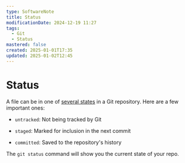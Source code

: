 ```yaml
---
type: SoftwareNote
title: Status
modificationDate: 2024-12-19 11:27
tags:
  - Git
  - Status
mastered: false
created: 2025-01-01T17:35
updated: 2025-01-02T12:45
---
```


# Status

A file can be in one of [several states](https://git-scm.com/book/en/v2/Git-Basics-Recording-Changes-to-the-Repository#_the_very_basics) in a Git repository. Here are a few important ones:

- `untracked`: Not being tracked by Git

- `staged`: Marked for inclusion in the next commit

- `committed`: Saved to the repository's history

The `git status` command will show you the current state of your repo.

